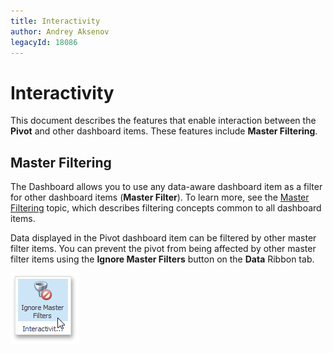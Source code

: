 ```yaml
---
title: Interactivity
author: Andrey Aksenov
legacyId: 18086
---
```

# Interactivity
This document describes the features that enable interaction between the **Pivot** and other dashboard items. These features include **Master Filtering**.

## Master Filtering
The Dashboard allows you to use any data-aware dashboard item as a filter for other dashboard items (**Master Filter**). To learn more, see the [Master Filtering](../../interactivity/master-filtering.md) topic, which describes filtering concepts common to all dashboard items.

Data displayed in the Pivot dashboard item can be filtered by other master filter items. You can prevent the pivot from being affected by other master filter items using the **Ignore Master Filters** button on the **Data** Ribbon tab.

![Pivot_IgnoreMasterFilters_Ribbon](../../../../images/img25865.png)